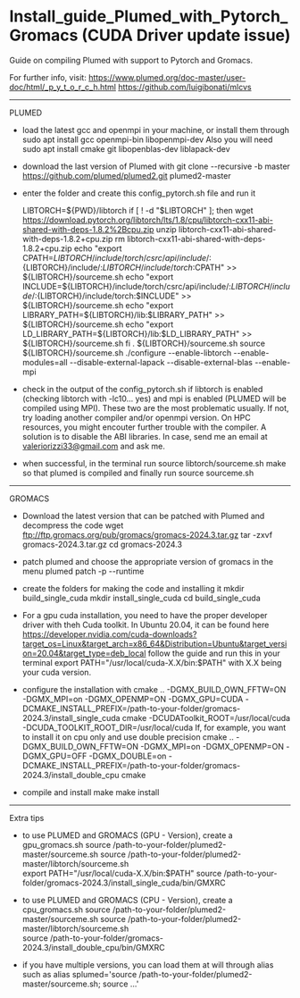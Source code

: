 # Install_guide_Plumed_with_Pytorch_Gromacs (CUDA Driver update issue)

Guide on compiling Plumed with support to Pytorch and Gromacs.

For further info, visit:
	https://www.plumed.org/doc-master/user-doc/html/_p_y_t_o_r_c_h.html
	https://github.com/luigibonati/mlcvs
	
-----------------

PLUMED

- load the latest gcc and openmpi in your machine, or install them through
	sudo apt install gcc openmpi-bin libopenmpi-dev
Also you will need	
	sudo apt install cmake git libopenblas-dev liblapack-dev 

- download the last version of Plumed with
	git clone --recursive -b master https://github.com/plumed/plumed2.git plumed2-master

- enter the folder and create this config_pytorch.sh file and run it

	LIBTORCH=${PWD}/libtorch
	if [ ! -d "$LIBTORCH" ]; then
	  wget https://download.pytorch.org/libtorch/lts/1.8/cpu/libtorch-cxx11-abi-shared-with-deps-1.8.2%2Bcpu.zip
	  unzip libtorch-cxx11-abi-shared-with-deps-1.8.2+cpu.zip
	  rm libtorch-cxx11-abi-shared-with-deps-1.8.2+cpu.zip
	  echo "export CPATH=${LIBTORCH}/include/torch/csrc/api/include/:${LIBTORCH}/include/:${LIBTORCH}/include/torch:$CPATH" >> ${LIBTORCH}/sourceme.sh
	  echo "export INCLUDE=${LIBTORCH}/include/torch/csrc/api/include/:${LIBTORCH}/include/:${LIBTORCH}/include/torch:$INCLUDE" >> ${LIBTORCH}/sourceme.sh
	  echo "export LIBRARY_PATH=${LIBTORCH}/lib:$LIBRARY_PATH" >> ${LIBTORCH}/sourceme.sh
	  echo "export LD_LIBRARY_PATH=${LIBTORCH}/lib:$LD_LIBRARY_PATH" >> ${LIBTORCH}/sourceme.sh
	fi
	. ${LIBTORCH}/sourceme.sh
	source ${LIBTORCH}/sourceme.sh
	./configure --enable-libtorch --enable-modules=all --disable-external-lapack --disable-external-blas --enable-mpi

- check in the output of the config_pytorch.sh if libtorch is enabled (checking libtorch with -lc10... yes) and mpi is enabled (PLUMED will be compiled using MPI). These two are the most problematic usually.
If not, try loading another compiler and/or openmpi version. 
On HPC resources, you might encouter further trouble with the compiler. A solution is to disable the ABI libraries.
In case, send me an email at valeriorizzi33@gmail.com and ask me. 

- when successful, in the terminal run
	source libtorch/sourceme.sh
	make
so that plumed is compiled and finally run
	source sourceme.sh
	
-----------------

GROMACS

- Download the latest version that can be patched with Plumed and decompress the code
	wget ftp://ftp.gromacs.org/pub/gromacs/gromacs-2024.3.tar.gz
	tar -zxvf gromacs-2024.3.tar.gz
	cd gromacs-2024.3

- patch plumed and choose the appropriate version of gromacs in the menu
	plumed patch -p --runtime

- create the folders for making the code and installing it
	mkdir build_single_cuda
	mkdir install_single_cuda
	cd build_single_cuda

- For a gpu cuda installation, you need to have the proper developer driver with theh Cuda toolkit.
In Ubuntu 20.04, it can be found here
	https://developer.nvidia.com/cuda-downloads?target_os=Linux&target_arch=x86_64&Distribution=Ubuntu&target_version=20.04&target_type=deb_local
follow the guide and run this in your terminal
	export PATH="/usr/local/cuda-X.X/bin:$PATH"
with X.X being your cuda version.

- configure the installation with 
	cmake .. -DGMX_BUILD_OWN_FFTW=ON -DGMX_MPI=on -DGMX_OPENMP=ON -DGMX_GPU=CUDA -DCMAKE_INSTALL_PREFIX=/path-to-your-folder/gromacs-2024.3/install_single_cuda cmake -DCUDAToolkit_ROOT=/usr/local/cuda -DCUDA_TOOLKIT_ROOT_DIR=/usr/local/cuda
If, for example, you want to install it on cpu only and use double precision
	cmake .. -DGMX_BUILD_OWN_FFTW=ON -DGMX_MPI=on -DGMX_OPENMP=ON -DGMX_GPU=OFF -DGMX_DOUBLE=on -DCMAKE_INSTALL_PREFIX=/path-to-your-folder/gromacs-2024.3/install_double_cpu cmake 

- compile and install
	make
	make install

-----------------

Extra tips

- to use PLUMED and GROMACS (GPU - Version), create a gpu_gromacs.sh 
	source /path-to-your-folder/plumed2-master/sourceme.sh
	source /path-to-your-folder/plumed2-master/libtorch/sourceme.sh    
	export PATH="/usr/local/cuda-X.X/bin:$PATH"
	source /path-to-your-folder/gromacs-2024.3/install_single_cuda/bin/GMXRC

- to use PLUMED and GROMACS (CPU - Version), create a cpu_gromacs.sh 
	source /path-to-your-folder/plumed2-master/sourceme.sh
	source /path-to-your-folder/plumed2-master/libtorch/sourceme.sh    
	source /path-to-your-folder/gromacs-2024.3/install_double_cpu/bin/GMXRC

- if you have multiple versions, you can load them at will through alias such as
	alias splumed='source /path-to-your-folder/plumed2-master/sourceme.sh; source ...'
